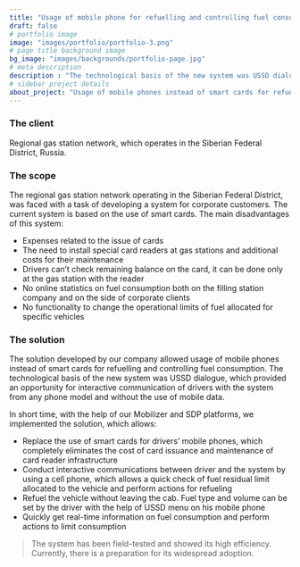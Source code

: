 ```yaml
---
title: "Usage of mobile phone for refuelling and controlling fuel consumption"
draft: false
# portfolio image
image: "images/portfolio/portfolio-3.png"
# page title background image
bg_image: "images/backgrounds/portfolio-page.jpg"
# meta description
description : "The technological basis of the new system was USSD dialogue, which provided an opportunity for interactive communication of drivers with the system from any phone model and without the use of mobile data."
# sidebar project details
about_project: "Usage of mobile phones instead of smart cards for refuelling and controlling fuel consumption"
---
```


### The client

Regional gas station network, which operates in the Siberian Federal District, Russia.

### The scope

The regional gas station network operating in the Siberian Federal District, was faced with a task of developing a system for corporate customers. The current system is based on the use of smart cards. The main disadvantages of this system:

* Expenses related to the issue of cards
* The need to install special card readers at gas stations and additional costs for their maintenance
* Drivers can’t check remaining balance on the card, it can be done only at the gas station with the reader
* No online statistics on fuel consumption both on the filling station company and on the side of corporate clients
* No functionality to change the operational limits of fuel allocated for specific vehicles

### The solution

The solution developed by our company allowed usage of mobile phones instead of smart cards for refuelling and controlling fuel consumption. The technological basis of the new system was USSD dialogue, which provided an opportunity for interactive communication of drivers with the system from any phone model and without the use of mobile data.

In short time, with the help of our Mobilizer and SDP platforms, we implemented the solution, which allows:

* Replace the use of smart cards for drivers’ mobile phones, which completely eliminates the cost of card issuance and maintenance of card reader infrastructure
* Conduct interactive communications between driver and the system by using a cell phone, which allows a quick check of fuel residual limit allocated to the vehicle and perform actions for refueling
* Refuel the vehicle without leaving the cab. Fuel type and volume can be set by the driver with the help of USSD menu on his mobile phone
* Quickly get real-time information on fuel consumption and perform actions to limit consumption

> The system has been field-tested and showed its high efficiency. Currently, there is a preparation for its widespread adoption.